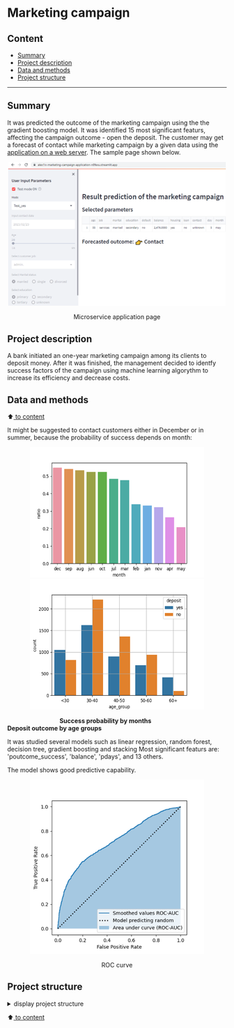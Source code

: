 # Marketing campaign

## Content

* [Summary](README.md#Summary)  
* [Project description](README.md#Project-description)  
* [Data and methods](README.md#Data-and-methods)                                
* [Project structure](README.md#Project-structure)                   


---

## Summary
It was predicted the outcome of the marketing campaign using the the gradient boosting model. It was identified 15 most significant featurs, affecting the campaign outcome - open the deposit. The customer may get a forecast of contact while marketing campaign by a given data using the [application on a web server](https://alex1iv-marketing-campaign-application-n8fexu.streamlit.app/). The sample page shown below.


<div align="center">
<img src="./figures/fig_streamlit.PNG" width="500"/></div>

<p align="center"> Microservice application page</p>

## Project description
A bank initiated an one-year marketing campaign among its clients to deposit money. After it was finished, the management decided to identfy success factors of the campaign using machine learning algorythm to increase its efficiency and decrease costs.

## Data and methods
:arrow_up:[ to content](README.md#Content)

It might be suggested to contact customers either in December or in summer, because the probability of success depends on month:

<div align="center">
<img src="./figures/fig_6.png" width="400" height="300"/> 
<img src="./figures/fig_7.png" width="400" height="300">  </div>


&emsp; &emsp;&emsp;&emsp;&emsp;&emsp; &emsp;&emsp;**Success probability by months** &emsp; &emsp;&emsp;&emsp;&emsp; &emsp; &emsp;&emsp;&emsp;&emsp; **Deposit outcome by age groups**


It was studied several models such as linear regression, random forest, decision tree, gradient boosting and stacking
Most significant featurs are: 'poutcome_success', 'balance', 'pdays', and 13 others.

The model shows good predictive capability.

<p align="center"> 
<img src="./figures/fig_14.png" width="400" height="400"> </p>
<p align="center"> ROC curve </p>

## Project structure

<details>
  <summary>display project structure </summary>

```Python
gesture_classification
├── .gitignore  
├── config
│   └── config.json           # configuration setings
├── data                      # data archive
│   └── campaign.zip
├── figures
│   ├── fig_1.png
.....
│   └── fig_streamlit.PNG
├── main.py
├── models                    # models and weights
│   ├── models_collection.py
│   ├── model_rf_opt.pkl
│   └── __ init __.py
├── notebooks                 # notebooks
│   └── Project_en.ipynb
├── project tree.ipynb
├── README.md                 # readme in English
└── utils                     # functions, variables, and data loaders
    ├── application.py
    ├── functions.py
    ├── reader_config.py
    ├── __ init __.py
    └── __pycache__
```
</details>


:arrow_up:[ to content](README.md#Content)